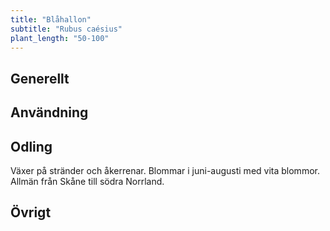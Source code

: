 ```yaml
---
title: "Blåhallon"
subtitle: "Rubus caésius"
plant_length: "50-100"
---
```


## Generellt

## Användning

## Odling

Växer på stränder och åkerrenar. Blommar i juni-augusti med vita blommor. Allmän från Skåne till södra Norrland.

## Övrigt
